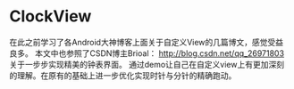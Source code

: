 # ClockView
在此之前学习了各Android大神博客上面关于自定义View的几篇博文，感觉受益良多。
本文中也参照了CSDN博主Brioal： http://blog.csdn.net/qq_26971803 关于一步步实现精美的钟表界面。
通过demo让自己在自定义view上有更加深刻的理解。在原有的基础上进一步优化实现时针与分针的精确跑动。



